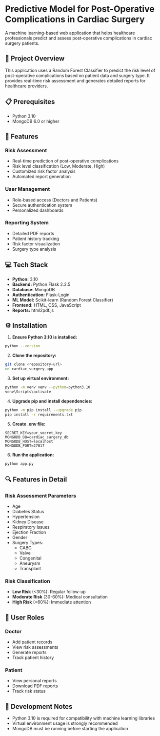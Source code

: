 # Predictive Model for Post-Operative Complications in Cardiac Surgery

A machine learning-based web application that helps healthcare professionals predict and assess post-operative complications in cardiac surgery patients.

## 🏥 Project Overview

This application uses a Random Forest Classifier to predict the risk level of post-operative complications based on patient data and surgery type. It provides real-time risk assessment and generates detailed reports for healthcare providers.

## 📋 Prerequisites

- Python 3.10
- MongoDB 6.0 or higher

## 🚀 Features

### Risk Assessment
- Real-time prediction of post-operative complications
- Risk level classification (Low, Moderate, High)
- Customized risk factor analysis
- Automated report generation

### User Management
- Role-based access (Doctors and Patients)
- Secure authentication system
- Personalized dashboards

### Reporting System
- Detailed PDF reports
- Patient history tracking
- Risk factor visualization
- Surgery type analysis

## 💻 Tech Stack

- **Python:** 3.10
- **Backend:** Python Flask 2.2.5
- **Database:** MongoDB
- **Authentication:** Flask-Login
- **ML Model:** Scikit-learn (Random Forest Classifier)
- **Frontend:** HTML, CSS, JavaScript
- **Reports:** html2pdf.js

## ⚙️ Installation

1. **Ensure Python 3.10 is installed:**
```bash
python --version
```

2. **Clone the repository:**
```bash
git clone <repository-url>
cd cardiac_surgery_app
```

3. **Set up virtual environment:**
```bash
python -m venv venv --python=python3.10
venv\Scripts\activate
```

4. **Upgrade pip and install dependencies:**
```bash
python -m pip install --upgrade pip
pip install -r requirements.txt
```

5. **Create .env file:**
```env
SECRET_KEY=your_secret_key
MONGODB_DB=cardiac_surgery_db
MONGODB_HOST=localhost
MONGODB_PORT=27017
```

6. **Run the application:**
```bash
python app.py
```

## 🔍 Features in Detail

### Risk Assessment Parameters
- Age
- Diabetes Status
- Hypertension
- Kidney Disease
- Respiratory Issues
- Ejection Fraction
- Gender
- Surgery Types:
  - CABG
  - Valve
  - Congenital
  - Aneurysm
  - Transplant

### Risk Classification
- **Low Risk** (<30%): Regular follow-up
- **Moderate Risk** (30-60%): Medical consultation
- **High Risk** (>60%): Immediate attention

## 👥 User Roles

### Doctor
- Add patient records
- View risk assessments
- Generate reports
- Track patient history

### Patient
- View personal reports
- Download PDF reports
- Track risk status

## 📝 Development Notes

- Python 3.10 is required for compatibility with machine learning libraries
- Virtual environment usage is strongly recommended
- MongoDB must be running before starting the application